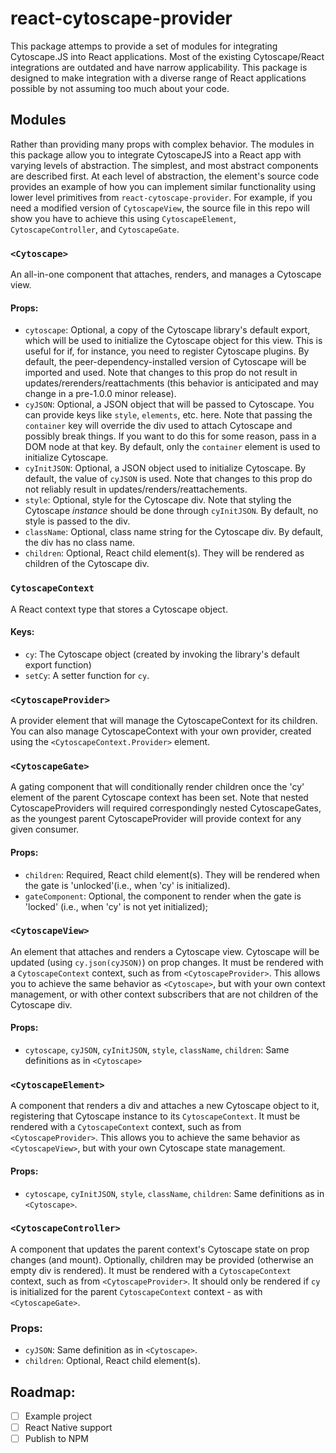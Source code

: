 # react-cytoscape-provider

This package attemps to provide a set of modules for integrating Cytoscape.JS into React applications.
Most of the existing Cytoscape/React integrations are outdated and have narrow applicability.
This package is designed to make integration with a diverse range of React applications possible by not assuming too much about your code.

## Modules 

Rather than providing many props with complex behavior. 
The modules in this package allow you to integrate CytoscapeJS into a React app with varying levels of abstraction.
The simplest, and most abstract components are described first.
At each level of abstraction,
the element's source code provides an example of how you can implement similar functionality using lower level primitives from
`react-cytoscape-provider`.
For example, if you need a modified version of `CytoscapeView`,
the source file in this repo will show you have to achieve this using `CytoscapeElement`, `CytoscapeController`, and `CytoscapeGate`.

### `<Cytoscape>`
An all-in-one component that attaches, renders, and manages a Cytoscape view.

#### Props:
- `cytoscape`: Optional, a copy of the Cytoscape library's default export,
  which will be used to initialize the Cytoscape object for this view.
  This is useful for if, for instance, you need to register Cytoscape plugins.
  By default, the peer-dependency-installed version of Cytoscape will be imported and used.
  Note that changes to this prop do not result in updates/rerenders/reattachments
  (this behavior is anticipated and may change in a pre-1.0.0 minor release).
- `cyJSON`: Optional, a JSON object that will be passed to Cytoscape.
  You can provide keys like `style`, `elements`, etc. here. 
  Note that passing the `container` key will override the div used to
  attach Cytoscape and possibly break things.
  If you want to do this for some reason, pass in a DOM node at that key.
  By default, only the `container` element is used to initialize Cytoscape.
- `cyInitJSON`: Optional, a JSON object used to initialize Cytoscape.
  By default, the value of `cyJSON` is used.
  Note that changes to this prop do not reliably result in updates/renders/reattachements.
- `style`: Optional, style for the Cytoscape div.
 Note that styling the Cytoscape *instance* should be done through `cyInitJSON`.
 By default, no style is passed to the div.
- `className`: Optional, class name string for the Cytoscape div.
 By default, the div has no class name.
- `children`: Optional, React child element(s).
 They will be rendered as children of the Cytoscape div.

### `CytoscapeContext`
A React context type that stores a Cytoscape object.

#### Keys:
- `cy`: The Cytoscape object (created by invoking the library's default export function)
- `setCy`: A setter function for `cy`.

### `<CytoscapeProvider>`
A provider element that will manage the CytoscapeContext for its children.
You can also manage CytoscapeContext with your own provider,
created using the `<CytoscapeContext.Provider>` element.

### `<CytoscapeGate>`
A gating component that will conditionally render children
once the 'cy' element of the parent Cytoscape context has been set.
Note that nested CytoscapeProviders will required correspondingly nested CytoscapeGates,
as the youngest parent CytoscapeProvider will provide context for any given consumer.

#### Props:
- `children`: Required, React child element(s).
  They will be rendered when the gate is 'unlocked'(i.e., when 'cy' is initialized).
- `gateComponent`: Optional, the component to render when the gate is 'locked'
  (i.e., when 'cy' is not yet initialized);

### `<CytoscapeView>`
An element that attaches and renders a Cytoscape view.
Cytoscape will be updated (using `cy.json(cyJSON)`) on prop changes.
It must be rendered with a `CytoscapeContext` context, such as from `<CytoscapeProvider>`.
This allows you to achieve the same behavior as `<Cytoscape>`,
but with your own context management,
or with other context subscribers that are not children of the Cytoscape div.

#### Props:
- `cytoscape`, `cyJSON`, `cyInitJSON`, `style`, `className`, `children`:
 Same definitions as in `<Cytoscape>`


### `<CytoscapeElement>`
A component that renders a div and attaches a new Cytoscape object to it,
registering that Cytoscape instance to its `CytoscapeContext`.
It must be rendered with a `CytoscapeContext` context, such as from `<CytoscapeProvider>`.
This allows you to achieve the same behavior as `<CytoscapeView>`,
but with your own Cytoscape state management.

#### Props:
- `cytoscape`, `cyInitJSON`, `style`, `className`, `children`:
 Same definitions as in `<Cytoscape>`.

### `<CytoscapeController>`
A component that updates the parent context's Cytoscape state on prop changes (and mount).
Optionally, children may be provided (otherwise an empty div is rendered).
It must be rendered with a `CytoscapeContext` context, such as from `<CytoscapeProvider>`.
It should only be rendered if `cy` is initialized for the parent `CytoscapeContext` context - as with `<CytoscapeGate>`.

### Props:
- `cyJSON`: Same definition as in `<Cytoscape>`.
- `children`: Optional, React child element(s). 

## Roadmap:

- [ ] Example project
- [ ] React Native support
- [ ] Publish to NPM
